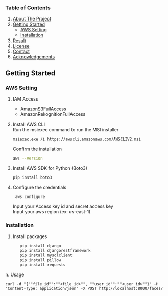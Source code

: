 <!-- TABLE OF CONTENTS -->
### Table of Contents
<ol>
  <li>
    <a href="#about-the-project">About The Project</a>
  </li>
  <li>
    <a href="#getting-started">Getting Started</a>
    <ul>
      <li><a href="#AWS-Setting">AWS Setting</a></li>
      <li><a href="#installation">Installation</a></li>
    </ul>
  </li>

   <li><a href="#usage">Result</a></li>
  <li><a href="#license">License</a></li>
  <li><a href="#contact">Contact</a></li>
  <li><a href="#acknowledgements">Acknowledgements</a></li>
</ol>

<!-- GETTING STARTED -->
## Getting Started
### AWS Setting
1. IAM Access
    * AmazonS3FullAccess
    * AmazonRekognitionFullAccess


2. Install AWS CLI
   <br>Run the msiexec command to run the MSI installer
    ```sh
    msiexec.exe /i https://awscli.amazonaws.com/AWSCLIV2.msi
    ```
   Confirm the installation
    ```sh
    aws --version
    ```
3. Install AWS SDK for Python (Boto3)
    ```sh
    pip install boto3
    ```

4. Configure the credentials
   ```sh
    aws configure
   ```
   Input your Access key id and secret access key<br>
   Input your aws region (ex: us-east-1)
  
### Installation
1. Install packages
    ```sh
       pip install django
       pip install djangorestframework
       pip install mysqlclient
       pip install pillow
       pip install requests
     ```


n. Usage
```
curl -d "{""file_id"":""<file_id>"", ""user_id"":""<user_id>""}" -H "Content-Type: application/json" -X POST http://localhost:8000/faces/      
```
